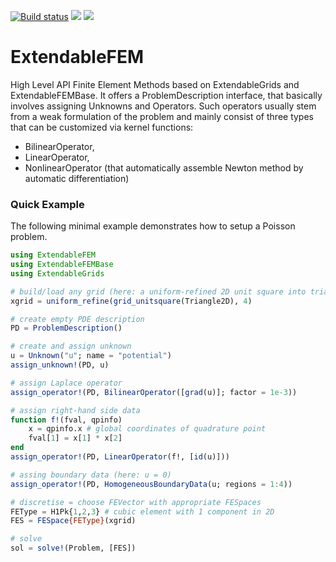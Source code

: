 [![Build status](https://github.com/chmerdon/ExtendableFEM.jl/workflows/linux-macos-windows/badge.svg)](https://github.com/chmerdon/ExtendableFEM.jl/actions)
[![](https://img.shields.io/badge/docs-stable-blue.svg)](https://chmerdon.github.io/ExtendableFEM.jl/stable/index.html)
[![](https://img.shields.io/badge/docs-dev-blue.svg)](https://chmerdon.github.io/ExtendableFEM.jl/dev/index.html)

# ExtendableFEM
High Level API Finite Element Methods based on ExtendableGrids and ExtendableFEMBase. 
It offers a ProblemDescription interface, that basically involves assigning Unknowns and Operators. Such operators usually stem from a weak formulation of the problem
and mainly consist of three types that can be customized via kernel functions:

- BilinearOperator,
- LinearOperator,
- NonlinearOperator (that automatically assemble Newton method by automatic differentiation)


### Quick Example

The following minimal example demonstrates how to setup a Poisson problem.

```julia
using ExtendableFEM
using ExtendableFEMBase
using ExtendableGrids

# build/load any grid (here: a uniform-refined 2D unit square into triangles)
xgrid = uniform_refine(grid_unitsquare(Triangle2D), 4)

# create empty PDE description
PD = ProblemDescription()

# create and assign unknown
u = Unknown("u"; name = "potential")
assign_unknown!(PD, u)

# assign Laplace operator
assign_operator!(PD, BilinearOperator([grad(u)]; factor = 1e-3))

# assign right-hand side data
function f!(fval, qpinfo)
    x = qpinfo.x # global coordinates of quadrature point
    fval[1] = x[1] * x[2]
end
assign_operator!(PD, LinearOperator(f!, [id(u)]))

# assing boundary data (here: u = 0)
assign_operator!(PD, HomogeneousBoundaryData(u; regions = 1:4))

# discretise = choose FEVector with appropriate FESpaces
FEType = H1Pk{1,2,3} # cubic element with 1 component in 2D
FES = FESpace{FEType}(xgrid)

# solve
sol = solve!(Problem, [FES])
```